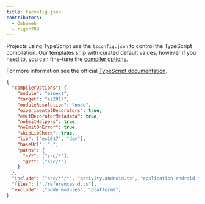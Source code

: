 ```yaml
---
title: tsconfig.json
contributors:
  - Ombuweb
  - rigor789
---
```


Projects using TypeScript use the `tsconfig.json` to control the TypeScript compilation. Our templates ship with curated default values, however if you need to, you can fine-tune the [compiler options](https://www.typescriptlang.org/docs/handbook/compiler-options.html).

For more information see the official [TypeScript documentation](https://www.typescriptlang.org/docs/handbook/tsconfig-json.html).

```json
{
  "compilerOptions": {
    "module": "esnext",
    "target": "es2017",
    "moduleResolution": "node",
    "experimentalDecorators": true,
    "emitDecoratorMetadata": true,
    "noEmitHelpers": true,
    "noEmitOnError": true,
    "skipLibCheck": true,
    "lib": ["es2017", "dom"],
    "baseUrl": ".",
    "paths": {
      "~/*": ["src/*"],
      "@/*": ["src/*"]
    }
  },
  "include": ["src/**/*", "activity.android.ts", "application.android.ts"],
  "files": ["./references.d.ts"],
  "exclude": ["node_modules", "platforms"]
}
```
